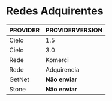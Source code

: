 # Redes Adquirentes

PROVIDER | PROVIDERVERSION
---------- | -------
Cielo | 1.5
Cielo | 3.0
Rede | Komerci
Rede | Adquirencia
GetNet | **Não enviar**
Stone | **Não enviar**
